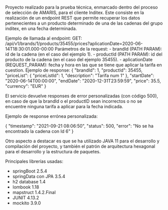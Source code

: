 Proyecto realizado para la prueba técnica, enmarcado dentro del proceso de selección de AMARIS, para el cliente Inditex. 
Este consiste en la realización de un endpoint REST que permite recuperar los datos pertenecientes a un producto determinado de 
una de las cadenas del grupo inditex, en una fecha determinada.

Ejemplo de llamada al endpoint: 
	GET: /api/v1/brands/1/products/35455/prices?aplicationDate=2020-06-14T18:30:01.000-00:00
	Parámetros de la request: 
		- brandId (PATH PARAM): id de la cadena (en el caso del ejemplo 1).
		- productId (PATH PARAM): id del producto de la cadena (en el caso del ejemplo 35455).
		- aplicationDate (REQUEST_PARAM): fecha y hora en las que se tiene que aplicar la tarifa en cuestion. 
	Ejemplo de response: 
	{
		"brandId": 1,
		"productId": 35455,
		"priceList": {
			"priceListId": 1,
			"description": "Tarifa num 1"
		},
		"startDate": "2020-06-14T00:00:00",
		"endDate": "2020-12-31T23:59:59",
		"price": 35.5,
		"currency": "EUR"
	}
	
	
El servicio devuelve responses de error personalizadas (con código 500), en caso de que la brandId o el productID sean incorrectos 
o no se encuentre ninguna tarifa a aplicar para la fecha indicada. 

Ejemplo de response errónea personalizada:

{
    "timestamp": "2021-09-21 08:06:50",
    "status": 500,
    "error": "No se ha encontrado la cadena con Id 6"
}

Otro aspecto a destacar es que se ha utilizado JAVA 11 para el desarrollo y compilación del proyecto, y también el patrón de arquitectura hexagonal 
para el desarrollo y la estructura de paquetes.

Principales librerías usadas:
- springBoot 2.5.4
- springData con JPA 3.5.4
- h2 database 1.4
- lombook 1.18
- mapstruct 1.4.2.Final
- JUNIT 4.13.2
- mockito 3.9.0